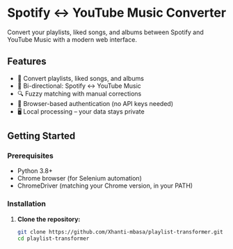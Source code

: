 # Spotify ↔ YouTube Music Converter

Convert your playlists, liked songs, and albums between Spotify and YouTube Music with a modern web interface.

## Features

- 🎵 Convert playlists, liked songs, and albums
- 🔄 Bi-directional: Spotify ↔ YouTube Music
- 🔍 Fuzzy matching with manual corrections
- 🔐 Browser-based authentication (no API keys needed)
- 🖥️ Local processing – your data stays private

## Getting Started

### Prerequisites

- Python 3.8+
- Chrome browser (for Selenium automation)
- ChromeDriver (matching your Chrome version, in your PATH)

### Installation

1. **Clone the repository:**
   ```sh
   git clone https://github.com/Xhanti-mbasa/playlist-transformer.git
   cd playlist-transformer
